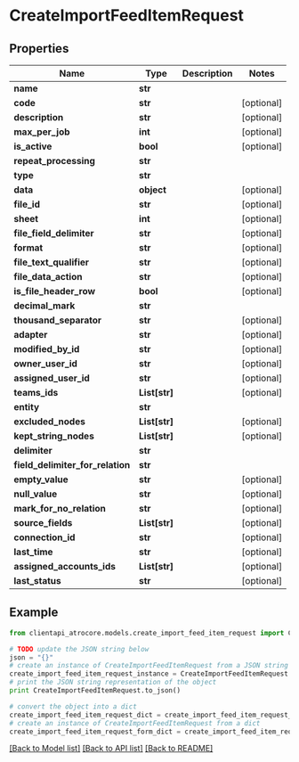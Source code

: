 # CreateImportFeedItemRequest


## Properties
Name | Type | Description | Notes
------------ | ------------- | ------------- | -------------
**name** | **str** |  | 
**code** | **str** |  | [optional] 
**description** | **str** |  | [optional] 
**max_per_job** | **int** |  | [optional] 
**is_active** | **bool** |  | [optional] 
**repeat_processing** | **str** |  | 
**type** | **str** |  | 
**data** | **object** |  | [optional] 
**file_id** | **str** |  | [optional] 
**sheet** | **int** |  | [optional] 
**file_field_delimiter** | **str** |  | [optional] 
**format** | **str** |  | [optional] 
**file_text_qualifier** | **str** |  | [optional] 
**file_data_action** | **str** |  | [optional] 
**is_file_header_row** | **bool** |  | [optional] 
**decimal_mark** | **str** |  | 
**thousand_separator** | **str** |  | [optional] 
**adapter** | **str** |  | [optional] 
**modified_by_id** | **str** |  | [optional] 
**owner_user_id** | **str** |  | [optional] 
**assigned_user_id** | **str** |  | [optional] 
**teams_ids** | **List[str]** |  | [optional] 
**entity** | **str** |  | 
**excluded_nodes** | **List[str]** |  | [optional] 
**kept_string_nodes** | **List[str]** |  | [optional] 
**delimiter** | **str** |  | 
**field_delimiter_for_relation** | **str** |  | 
**empty_value** | **str** |  | [optional] 
**null_value** | **str** |  | [optional] 
**mark_for_no_relation** | **str** |  | [optional] 
**source_fields** | **List[str]** |  | [optional] 
**connection_id** | **str** |  | [optional] 
**last_time** | **str** |  | [optional] 
**assigned_accounts_ids** | **List[str]** |  | [optional] 
**last_status** | **str** |  | [optional] 

## Example

```python
from clientapi_atrocore.models.create_import_feed_item_request import CreateImportFeedItemRequest

# TODO update the JSON string below
json = "{}"
# create an instance of CreateImportFeedItemRequest from a JSON string
create_import_feed_item_request_instance = CreateImportFeedItemRequest.from_json(json)
# print the JSON string representation of the object
print CreateImportFeedItemRequest.to_json()

# convert the object into a dict
create_import_feed_item_request_dict = create_import_feed_item_request_instance.to_dict()
# create an instance of CreateImportFeedItemRequest from a dict
create_import_feed_item_request_form_dict = create_import_feed_item_request.from_dict(create_import_feed_item_request_dict)
```
[[Back to Model list]](../README.md#documentation-for-models) [[Back to API list]](../README.md#documentation-for-api-endpoints) [[Back to README]](../README.md)


